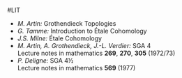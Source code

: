 #LIT

- *M. Artin:* Grothendieck Topologies
- *G. Tamme:* Introduction to Étale Cohomology
- *J.S. Milne:* Étale Cohomology
- *M. Artin, A. Grothendieck, J.-L. Verdier:* SGA 4  
  Lecture notes in mathematics **269**, **270**, **305** (1972/73)
- *P. Deligne:* SGA 4½  
  Lecture notes in mathematics **569** (1977)
